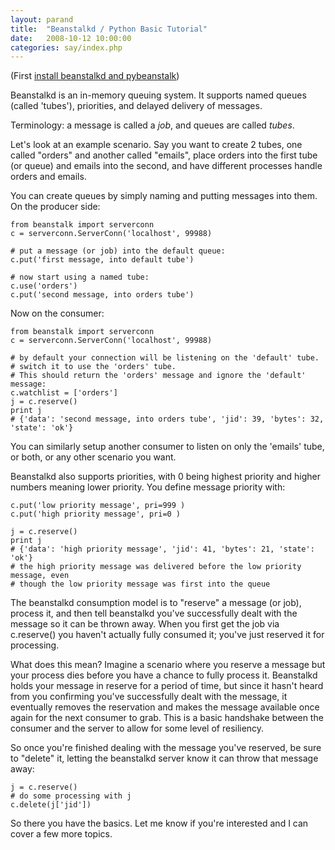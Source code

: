 ```yaml
---
layout: parand
title:  "Beanstalkd / Python Basic Tutorial"
date:   2008-10-12 10:00:00
categories: say/index.php
---
```

\(First [install beanstalkd and pybeanstalk](/say/index.php/2008/10/12/setting-up-beanstalkd-on-ubuntu-for-python.html)\)

Beanstalkd is an in-memory queuing system. It supports named queues \(called 'tubes'\), priorities, and delayed delivery of messages.

Terminology: a message is called a _job_, and queues are called _tubes_.

Let's look at an example scenario. Say you want to create 2 tubes, one called "orders" and another called "emails", place orders into the first tube \(or queue\) and emails into the second, and have different processes handle orders and emails.

You can create queues by simply naming and putting messages into them. On the producer side:
    
    
    from beanstalk import serverconn
    c = serverconn.ServerConn('localhost', 99988)
    
    # put a message (or job) into the default queue:
    c.put('first message, into default tube')
    
    # now start using a named tube:
    c.use('orders')
    c.put('second message, into orders tube')
    

Now on the consumer:
    
    
    from beanstalk import serverconn
    c = serverconn.ServerConn('localhost', 99988)
    
    # by default your connection will be listening on the 'default' tube.
    # switch it to use the 'orders' tube.
    # This should return the 'orders' message and ignore the 'default' message:
    c.watchlist = ['orders']
    j = c.reserve()
    print j
    # {'data': 'second message, into orders tube', 'jid': 39, 'bytes': 32, 'state': 'ok'}
    

You can similarly setup another consumer to listen on only the 'emails' tube, or both, or any other scenario you want.

Beanstalkd also supports priorities, with 0 being highest priority and higher numbers meaning lower priority. You define message priority with:
    
    
    c.put('low priority message', pri=999 )
    c.put('high priority message', pri=0 )
    
    j = c.reserve()
    print j
    # {'data': 'high priority message', 'jid': 41, 'bytes': 21, 'state': 'ok'}
    # the high priority message was delivered before the low priority message, even
    # though the low priority message was first into the queue
    

The beanstalkd consumption model is to "reserve" a message \(or job\), process it, and then tell beanstalkd you've successfully dealt with the message so it can be thrown away. When you first get the job via c.reserve\(\) you haven't actually fully consumed it; you've just reserved it for processing.

What does this mean? Imagine a scenario where you reserve a message but your process dies before you have a chance to fully process it. Beanstalkd holds your message in reserve for a period of time, but since it hasn't heard from you confirming you've successfully dealt with the message, it eventually removes the reservation and makes the message available once again for the next consumer to grab. This is a basic handshake between the consumer and the server to allow for some level of resiliency.

So once you're finished dealing with the message you've reserved, be sure to "delete" it, letting the beanstalkd server know it can throw that message away:
    
    
    j = c.reserve()
    # do some processing with j
    c.delete(j['jid'])
    

So there you have the basics. Let me know if you're interested and I can cover a few more topics.
